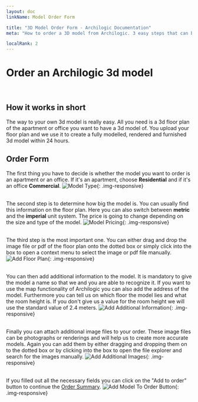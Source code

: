 ```yaml
---
layout: doc
linkName: Model Order Form

title: "3D Model Order Form - Archilogic Documentation"
meta: "How to order a 3D model from Archilogic. 3 easy steps that can be done online in 10 minutes to receive a real estate model in less than 24 hours!"

localRank: 2
---
```


# Order an Archilogic 3d model
<br>

## How it works in short

The way to your own 3d model is really easy. All you need is a 3d floor plan of the apartment or office you want to have a 3d model of. You upload your floor plan and we use it to create a fully modelled, rendered and furnished 3d model within 24 hours.

## Order Form

The first thing you have to decide is whether the model you want to order is an apartment or an office. If it's an apartment, choose **Residential** and if it's an office **Commercial**.
![Model Type]({{site.path}}/assets/images/Platform-NewModel-Order-Type.jpg){: .img-responsive}<br><br>

The second step is to determine how big the model is. You can usually find this information on the floor plan. Here you can also switch between **metric** and the **imperial** unit system. The price is going to change depending on the size and type of the model.
![Model Pricing]({{site.path}}/assets/images/Platform-NewModel-Order-Pricing.jpg){: .img-responsive}<br><br>

The third step is the most important one. You can either drag and drop the image file or pdf of the floor plan onto the dotted box or simply click into the box to open a context menu to select the image or pdf file manually.
![Add Floor Plan]({{site.path}}/assets/images/Platform-NewModel-Order-FloorPlan.jpg){: .img-responsive}<br><br>

You can then add additional information to the model. It is mandatory to give the model a name so that we and you are able to recognize it. If you want to use the map functionality of Archilogic you can also add the address of the model. Furthermore you can tell us on which floor the model lies and what the room height is. If you don't give us a value for the room height we will use the standard value of 2.4 meters.
![Add Additional Information]({{site.path}}/assets/images/Platform-NewModel-Order-AdditionalInfo.jpg){: .img-responsive}<br><br>

Finally you can attach additional image files to your order. These image files can be photographs or renderings and will help us to create more accurate models. Again you can add them by either dragging and dropping them on to the dotted box or by clicking into the box to open the file explorer and search for the images manually.
![Add Additional Images]({{site.path}}/assets/images/Platform-NewModel-Order-AdditionalImages.jpg){: .img-responsive}<br><br>

If you filled out all the necessary fields you can click on the "Add to order" button to continue the [Order Summary](summary.html).
![Add Model To Order Button]({{site.path}}/assets/images/Platform-NewModel-Order-Add.jpg){: .img-responsive}<br><br><br>
